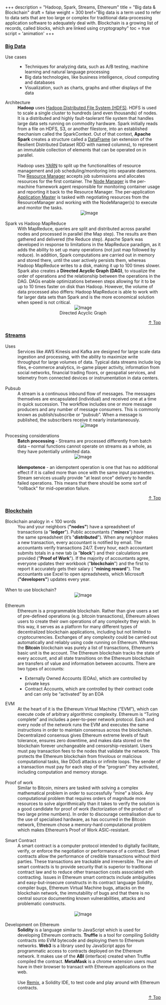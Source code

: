 +++
description = "Hadoop, Spark, Streams, Ethereum"
title = "Big data & Blockchain"
draft = false
weight = 300
bref="Big data is a term used to refer to data sets that are too large or complex for traditional data-processing application software to adequately deal with. Blockchain is a growing list of records, called blocks, which are linked using cryptography"
toc = true
script = 'animation'
+++

<h3 class="section-head" id="h-Section1"><a href="#h-Section1">Big Data</a></h3>
  <div class="example">
    <dl>
      <dt>Use cases</dt>
      <dd>
      <ul>
      <li>Techniques for analyzing data, such as A/B testing, machine learning and natural language processing</li>
      <li>Big data technologies, like business intelligence, cloud computing and databases</li>
      <li>Visualization, such as charts, graphs and other displays of the data</li>
      </ul>
      <dt>Architecture</dt>
      <dd><b>Hadoop</b> uses <ins>Hadoop Distributed File System (HDFS)</ins>. HDFS is used to scale a single cluster to hundreds (and even thousands) of nodes. It is a distributed and highly fault-taolerant file system that handles large data sets running on commodity hardware. Spark initially reads from a file on HDFS, S3, or another filestore, into an established mechanism called the SparkContext. Out of that context, <b>Apache Spark</b> creates a structure called a <ins>DataFrame</ins> (an extension of the Resilient Distributed Dataset RDD with named columns), to represent an immutable collection of elements that can be operated on in parallel.</dd><br/>
      <dd>
      Hadoop uses <ins>YARN</ins> to split up the functionalities of resource management and job scheduling/monitoring into separate daemons. The <ins>Resource Manager</ins> accepts job submissions and allocates resources for the first container. The <ins>Node Manager</ins> is the per-machine framework agent responsible for monitoring container usage and reporting it back to the Resource Manager. The per-application <ins>Application Master</ins> is tasked with negotiating resources from the ResourceManager and working with the NodeManager(s) to execute and monitor the tasks.
      <div style="text-align:center" width="85%">
      <img alt="Image" src="https://www.javascripter.co/img/latest/yarn.gif">
    </div><br/>
      <dt>Spark vs Hadoop MapReduce</dd>
      <dd>With MapReduce, queries are split and distributed across parallel nodes and processed in parallel (the Map step). The results are then gathered and delivered (the Reduce step). Apache Spark was developed in response to limitations in the MapReduce paradigm, as it adds the ability to set up many operations (not just map followed by reduce). In addition, Spark computations are carried out in memory and stored there, until the user actively persists them, whereas Hadoop MapReduce writes to a disk, making it up to 100 times slower. Spark also creates a <b>Directed Acyclic Graph (DAG)</b>, to visualize the order of operations and the relationship between the operations in the DAG. DAGs enable optimizations between steps allowing for it to be up to 10 times faster on disk than Hadoop. However, the volume of data processed also differs: Hadoop MapReduce is able to work with far larger data sets than Spark and is the more economical solution when speed is not critical.</dd>
    <div style="text-align:center" width="75%">
      <img alt="Image" src="https://www.javascripter.co/img/latest/dag.png">
    </div>
    <figcaption style="text-align:center">
    Directed Acyclic Graph
    </figcaption>
      <dt></dt>
    </dl>
  </div>
<div style="text-align:right"> <a href="#top">&#8593; Top</a></div>

<h3 class="section-head" id="h-Section2"><a href="#h-Section2">Streams</a></h3>
  <div class="example">
    <dl>
    <dt>Uses</dt>
    <dd>
      Services like AWS Kinesis and Kafka are designed for large scale data ingestion and processing, with the ability to maximize write throughput for large volumes of data. Typical data streams include log files, e-commerce analytics, in-game player activity, information from social networks, financial trading floors, or geospatial services, and telemetry from connected devices or instrumentation in data centers.
    </dd><br/>
      <dt>Pubsub</dt>
      <dd>A stream is a continuous inbound flow of messages. The messages themselves are encapsulated (individual) and received one at a time in quick succession. The workflow includes one or more message producers and any number of message consumers. This is commonly known as publish/subscribe or “pubsub”. When a message is published, the subscribers receive it nearly instantaneously.
    <div style="text-align:center">
      <img alt="Image" src="https://www.javascripter.co/img/latest/pubsub.png">
    </div><br/>
      <dt>Processing considerations</dt>
      <dd><b>Batch processing</b> - Streams are processed differently from batch data – normal functions cannot operate on streams as a whole, as they have potentially unlimited data.</dd>
      <div style="text-align:center">
      <img alt="Image" src="https://www.javascripter.co/img/latest/batch.jpg">
    </div><br/>
      <dd><b>Idempotence</b> - an idempotent operation is one that has no additional effect if it is called more than once with the same input parameters. Stream services usually provide "at least once" delivery to handle failed operations. This means that there should be some sort of "rollback" for mid-operation failure.</dd>
    </dl>
  </div>
<div style="text-align:right"> <a href="#top">&#8593; Top</a></div>

<h3 class="section-head" id="h-Section3"><a href="#h-Section3">Blockchain</a></h3>
  <div class="example">
    <dl>
      <dt>Blockchain analogy in &lt; 100 words</dt>
      <dd>You and your neighbors (<b>"nodes"</b>) have a spreadsheet of transactions (a "<b>ledger</b>"). Public accountants ("<b>miners</b>") have the same spreadsheet (it’s "<b>distributed</b>"). When any neighbor makes a new transaction, every accountant is notified by email. The accountants verify transactions 24/7. Every hour, each accountant submits totals in a new tab (a "<b>block</b>") and their calculations are provided ("<b>Proof of Work</b>"). If the majority of accountants agree, everyone updates their workbook ("<b>blockchain</b>") and the first to report it accurately gets their salary ( "<b>mining reward</b>"). The accountants use Excel to open spreadsheets, which Microsoft (<b>"developers"</b>) updates every year.
 </dd><br/>
    <dt>When to use blockchain?</dt>
    <div style="text-align:center">
      <img alt="Image" src="https://www.javascripter.co/img/latest/why_blockchain.png">
    </div><br/>
      <dt>Ethereum</dt>
      <dd>Ethereum is a programmable blockchain. Rather than give users a set of pre-defined operations (e.g. bitcoin transactions), Ethereum allows users to create their own operations of any complexity they wish. In this way, it serves as a platform for many different types of decentralized blockchain applications, including but not limited to cryptocurrencies. Exchanges of any complexity could be carried out automatically and reliably using code running on Ethereum. Whereas the <b>Bitcoin</b> blockchain was purely a list of transactions, Ethereum’s basic unit is the account. The Ethereum blockchain tracks the state of every account, and all state transitions on the Ethereum blockchain are transfers of value and information between accounts. There are two types of accounts:
      <ul>
      <li>Externally Owned Accounts (EOAs), which are controlled by private keys</li>
      <li>Contract Accounts, which are controlled by their contract code and can only be “activated” by an EOA</li>
      </ul>
</dd>
      <dt>EVM</dt>
      <dd>At the heart of it is the Ethereum Virtual Machine (“EVM”), which can execute code of arbitrary algorithmic complexity.  Ethereum is “Turing complete” and includes a peer-to-peer network protocol. Each and every node of the network runs the EVM and executes the same instructions in order to maintain consensus across the blockchain. Decentralized consensus gives Ethereum extreme levels of fault tolerance, ensures zero downtime, and makes data stored on the blockchain forever unchangeable and censorship-resistant. Users must pay transaction fees to the nodes that validate the network. This protects the Ethereum blockchain from frivolous or malicious computational tasks, like DDoS attacks or infinite loops. The sender of a transaction must pay for each step of the “program” they activated, including computation and memory storage.</dd><br/>
      <dt>Proof of work</dt>
      <dd>Similar to Bitcoin, miners are tasked with solving a complex mathematical problem in order to successfully “mine” a block. Any computational problem that requires orders of magnitude more resources to solve algorithmically than it takes to verify the solution is a good candidate for proof of work (factorization of the product of two large prime numbers). In order to discourage centralisation due to the use of specialised hardware, as has occurred in the Bitcoin network, Ethereum chose a memory-hard computational problem which makes Ethereum’s Proof of Work ASIC-resistant. </dd><br/>
      <dt>Smart Contract</dt>
      <dd>A smart contract is a computer protocol intended to digitally facilitate, verify, or enforce the negotiation or performance of a contract. Smart contracts allow the performance of credible transactions without third parties. These transactions are trackable and irreversible. The aim of smart contracts is to provide security that is superior to traditional contract law and to reduce other transaction costs associated with contracting. Issues in Ethereum smart contracts include ambiguities and easy-but-insecure constructs in its contract language Solidity, compiler bugs, Ethereum Virtual Machine bugs, attacks on the blockchain network, the immutability of bugs and that there is no central source documenting known vulnerabilities, attacks and problematic constructs. </dd><br/>
    <div style="text-align:center" width="85%">
      <img alt="Image" src="https://www.javascripter.co/img/latest/smart_contract.png">
    </div><br/>
    <dt>Development on Ethereum</dt>
      <dd><b>Solidity</b> is a language similar to JavaScript which is used for developing Ethereum contracts. <b>Truffle</b> is a tool for compiling Solidity contracts into EVM bytecode and deploying them to Ethereum networks. <b>Web3</b> is a library used by JavaScript apps for programmatic access to contracts deployed on the Ethereum network. It makes use of the <b>ABI</b> (interface) created when Truffle compiled the contract. <b>MetaMask</b> is a chrome extension users must have in their browser to transact with Ethereum applications on the web.</dd><br/>
      <dd>Use <a href="https://remix.ethereum.org/">Remix</a>, a Solidity IDE, to test code and play around with Ethereum contracts.</dd>
    </dl>
  </div>
<div style="text-align:right"> <a href="#top">&#8593; Top</a></div>
